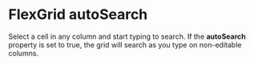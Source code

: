 FlexGrid autoSearch
===================

Select a cell in any column and start typing to search. If the **autoSearch** property is set to true, the grid will search as you type on non-editable columns.